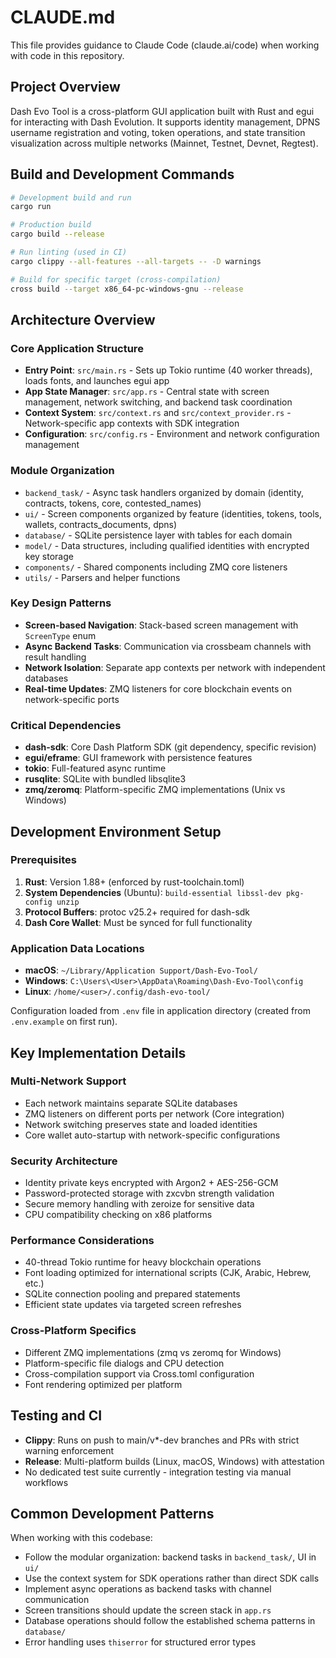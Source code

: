 # CLAUDE.md

This file provides guidance to Claude Code (claude.ai/code) when working with code in this repository.

## Project Overview

Dash Evo Tool is a cross-platform GUI application built with Rust and egui for interacting with Dash Evolution. It supports identity management, DPNS username registration and voting, token operations, and state transition visualization across multiple networks (Mainnet, Testnet, Devnet, Regtest).

## Build and Development Commands

```bash
# Development build and run
cargo run

# Production build
cargo build --release

# Run linting (used in CI)
cargo clippy --all-features --all-targets -- -D warnings

# Build for specific target (cross-compilation)
cross build --target x86_64-pc-windows-gnu --release
```

## Architecture Overview

### Core Application Structure
- **Entry Point**: `src/main.rs` - Sets up Tokio runtime (40 worker threads), loads fonts, and launches egui app
- **App State Manager**: `src/app.rs` - Central state with screen management, network switching, and backend task coordination  
- **Context System**: `src/context.rs` and `src/context_provider.rs` - Network-specific app contexts with SDK integration
- **Configuration**: `src/config.rs` - Environment and network configuration management

### Module Organization
- `backend_task/` - Async task handlers organized by domain (identity, contracts, tokens, core, contested_names)
- `ui/` - Screen components organized by feature (identities, tokens, tools, wallets, contracts_documents, dpns)
- `database/` - SQLite persistence layer with tables for each domain
- `model/` - Data structures, including qualified identities with encrypted key storage
- `components/` - Shared components including ZMQ core listeners
- `utils/` - Parsers and helper functions

### Key Design Patterns
- **Screen-based Navigation**: Stack-based screen management with `ScreenType` enum
- **Async Backend Tasks**: Communication via crossbeam channels with result handling
- **Network Isolation**: Separate app contexts per network with independent databases
- **Real-time Updates**: ZMQ listeners for core blockchain events on network-specific ports

### Critical Dependencies
- **dash-sdk**: Core Dash Platform SDK (git dependency, specific revision)
- **egui/eframe**: GUI framework with persistence features
- **tokio**: Full-featured async runtime
- **rusqlite**: SQLite with bundled libsqlite3
- **zmq/zeromq**: Platform-specific ZMQ implementations (Unix vs Windows)

## Development Environment Setup

### Prerequisites
1. **Rust**: Version 1.88+ (enforced by rust-toolchain.toml)
2. **System Dependencies** (Ubuntu): `build-essential libssl-dev pkg-config unzip`
3. **Protocol Buffers**: protoc v25.2+ required for dash-sdk
4. **Dash Core Wallet**: Must be synced for full functionality

### Application Data Locations
- **macOS**: `~/Library/Application Support/Dash-Evo-Tool/`
- **Windows**: `C:\Users\<User>\AppData\Roaming\Dash-Evo-Tool\config`
- **Linux**: `/home/<user>/.config/dash-evo-tool/`

Configuration loaded from `.env` file in application directory (created from `.env.example` on first run).

## Key Implementation Details

### Multi-Network Support
- Each network maintains separate SQLite databases
- ZMQ listeners on different ports per network (Core integration)
- Network switching preserves state and loaded identities
- Core wallet auto-startup with network-specific configurations

### Security Architecture
- Identity private keys encrypted with Argon2 + AES-256-GCM
- Password-protected storage with zxcvbn strength validation
- Secure memory handling with zeroize for sensitive data
- CPU compatibility checking on x86 platforms

### Performance Considerations
- 40-thread Tokio runtime for heavy blockchain operations
- Font loading optimized for international scripts (CJK, Arabic, Hebrew, etc.)
- SQLite connection pooling and prepared statements
- Efficient state updates via targeted screen refreshes

### Cross-Platform Specifics
- Different ZMQ implementations (zmq vs zeromq for Windows)
- Platform-specific file dialogs and CPU detection
- Cross-compilation support via Cross.toml configuration
- Font rendering optimized per platform

## Testing and CI

- **Clippy**: Runs on push to main/v*-dev branches and PRs with strict warning enforcement
- **Release**: Multi-platform builds (Linux, macOS, Windows) with attestation
- No dedicated test suite currently - integration testing via manual workflows

## Common Development Patterns

When working with this codebase:
- Follow the modular organization: backend tasks in `backend_task/`, UI in `ui/`
- Use the context system for SDK operations rather than direct SDK calls
- Implement async operations as backend tasks with channel communication
- Screen transitions should update the screen stack in `app.rs`
- Database operations should follow the established schema patterns in `database/`
- Error handling uses `thiserror` for structured error types